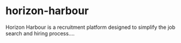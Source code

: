 # horizon-harbour
Horizon Harbour is a recruitment platform designed to simplify the job search and hiring process....
